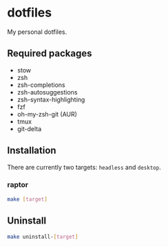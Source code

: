# dotfiles

My personal dotfiles.

## Required packages

- stow
- zsh
- zsh-completions
- zsh-autosuggestions
- zsh-syntax-highlighting
- fzf
- oh-my-zsh-git (AUR)
- tmux
- git-delta

## Installation

There are currently two targets: `headless` and `desktop`.

### raptor

```bash
make [target]
```

## Uninstall

```bash
make uninstall-[target]
```

